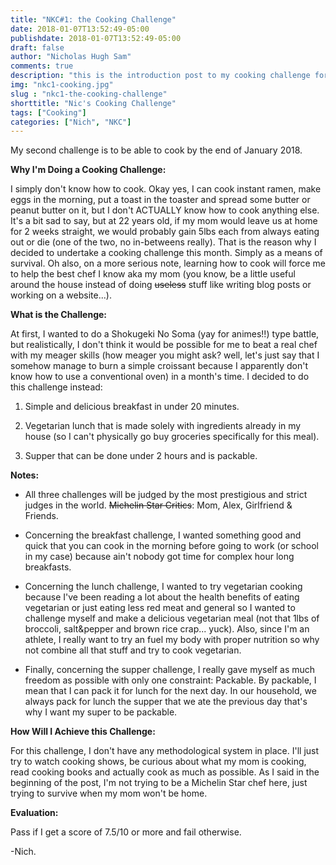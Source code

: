 ```yaml
---
title: "NKC#1: the Cooking Challenge"
date: 2018-01-07T13:52:49-05:00
publishdate: 2018-01-07T13:52:49-05:00
draft: false
author: "Nicholas Hugh Sam"
comments: true
description: "this is the introduction post to my cooking challenge for January 2018"
img: "nkc1-cooking.jpg"
slug : "nkc1-the-cooking-challenge"
shorttitle: "Nic's Cooking Challenge"
tags: ["Cooking"]
categories: ["Nich", "NKC"]
---
```

My second challenge is to be able to cook by the end of January 2018.


**Why I'm Doing a Cooking Challenge:**

I simply don't know how to cook. Okay yes, I can cook instant ramen, make eggs in the morning, put a toast in the toaster and spread some butter or
peanut butter on it, but I don't ACTUALLY know how to cook anything else. It's a bit sad to say, but at 22 years old, if my mom would leave us at home
for 2 weeks straight, we would probably gain 5lbs each from always eating out or die (one of the two, no in-betweens really). That is the reason why I decided to undertake a cooking challenge this month. Simply as a means of survival. Oh also, on a more serious note, learning how to cook will force me to help the best chef I know aka my mom (you know, be a little useful around the house instead of doing ~~useless~~ stuff like writing blog posts or working on a website...).

**What is the Challenge:**

At first, I wanted to do a Shokugeki No Soma (yay for animes!!) type battle, but realistically, I don't think it would be possible for me to beat a real chef with my meager skills (how meager you might ask? well, let's just say that I somehow manage to burn a simple croissant because I apparently don't know how to use a conventional oven) in a month's time. I decided to do this challenge instead:

1. Simple and delicious breakfast in under 20 minutes.

2. Vegetarian lunch that is made solely with ingredients already in my house (so I can't physically go buy groceries specifically for this meal).

3. Supper that can be done under 2 hours and is packable.

**Notes:**

* All three challenges will be judged by the most prestigious and strict judges in the world. ~~Michelin Star Critics~~: Mom, Alex, Girlfriend & Friends.

* Concerning the breakfast challenge, I wanted something good and quick that you can cook in the morning before going to work (or school in my case) because ain't nobody got time for complex hour long breakfasts.

* Concerning the lunch challenge, I wanted to try vegetarian cooking because I've been reading a lot about the health benefits of eating vegetarian or just eating less red meat and general so I wanted to challenge myself and make a delicious vegetarian meal (not that 1lbs of broccoli, salt&pepper and brown rice crap... yuck). Also, since I'm an athlete, I really want to try an fuel my body with proper nutrition so why not combine all that stuff and try to cook vegetarian.

* Finally, concerning the supper challenge, I really gave myself as much freedom as possible with only one constraint: Packable. By packable, I mean that I can pack it for lunch for the next day. In our household, we always pack for lunch the supper that we ate the previous day that's why I want my super to be packable.

**How Will I Achieve this Challenge:**

For this challenge, I don't have any methodological system in place. I'll just try to watch cooking shows, be curious about what my mom is cooking, read cooking books and actually cook as much as possible. As I said in the beginning of the post, I'm not trying to be a Michelin Star chef here, just trying to survive when my mom won't be home.

**Evaluation:**

Pass if I get a score of 7.5/10 or more and fail otherwise.


-Nich.
